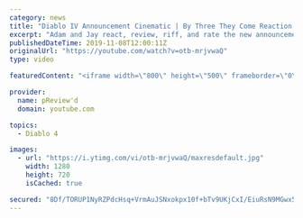 ```yaml
---
category: news
title: "Diablo IV Announcement Cinematic | By Three They Come Reaction / Review / Rating"
excerpt: "Adam and Jay react, review, riff, and rate the new announcement cinematic everyone wanted to see last year at Blizzcon, Diablo IV 'By Three They Come'."
publishedDateTime: 2019-11-08T12:00:11Z
originalUrl: "https://youtube.com/watch?v=otb-mrjvwaQ"
type: video

featuredContent: "<iframe width=\"800\" height=\"500\" frameborder=\"0\" src=\"https://www.youtube.com/embed/otb-mrjvwaQ\" allow=\"accelerometer; autoplay; encrypted-media; gyroscope; picture-in-picture\" allowfullscreen></iframe>"

provider:
  name: pReview'd
  domain: youtube.com

topics:
  - Diablo 4

images:
  - url: "https://i.ytimg.com/vi/otb-mrjvwaQ/maxresdefault.jpg"
    width: 1280
    height: 720
    isCached: true

secured: "8Df/TORUP1NyRZPdcHsq+VrmAuJSNxokpx10f+bTv9UKjCxI/EiuRsN9MGwx5DwkW40j0LTHH0DlxHbU3BJTW5q2qT1Tb/YoK4J1ZceoTNWr4HXfF3esKe6UytXxdhMY08c1wWWaDPNpHmxrWEDZOj30v84iq9M2pSfFWI/ItLSZwaT+B0TDEqw8gE7xBEqodHiYKqgbiaH1WmQ/le8iQznASerU5f7FxSW4bK9ntzlBlvKJR8nTzUZ4ZRiGWd1HPHRnPpqQljChN0Kj05GuV46iPc9XkdcKjAelkHenmkxU0j3CfXMQV0wC5Dlx+ieHEZ3V+CrVL5q5H59kHrTgQZ+rsSNuXCdTGvFt6Z0uGLmNb9XJVXVG8I2+H6Jr/XbN/GvtDzTnwJrW6QxRMUgurVrN02Om8nDdUgIhWZrqiCuf5VfHfmTCi3iALHLUtuUN;EYeMn+sAeOQ/hljg8hfJsw=="
---
```


